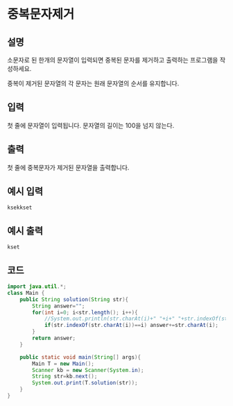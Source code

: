 # 중복문자제거

## 설명
소문자로 된 한개의 문자열이 입력되면 중복된 문자를 제거하고 출력하는 프로그램을 작성하세요.

중복이 제거된 문자열의 각 문자는 원래 문자열의 순서를 유지합니다.


## 입력
첫 줄에 문자열이 입력됩니다. 문자열의 길이는 100을 넘지 않는다.

## 출력
첫 줄에 중복문자가 제거된 문자열을 출력합니다.


## 예시 입력
```
ksekkset

```

## 예시 출력

```
kset
```

## 코드

```java
import java.util.*;
class Main {	
	public String solution(String str){
		String answer="";
		for(int i=0; i<str.length(); i++){
			//System.out.println(str.charAt(i)+" "+i+" "+str.indexOf(str.charAt(i)));
			if(str.indexOf(str.charAt(i))==i) answer+=str.charAt(i);
		}
		return answer;
	}

	public static void main(String[] args){
		Main T = new Main();
		Scanner kb = new Scanner(System.in);
		String str=kb.next();
		System.out.print(T.solution(str));
	}
}

```